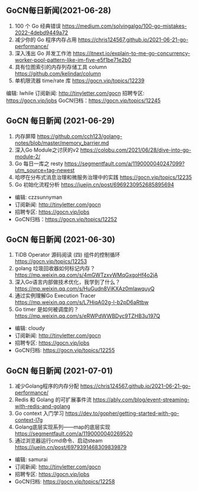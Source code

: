 
## GoCN每日新闻(2021-06-28)

1. 100 个 Go 经典错误 https://medium.com/solvingalgo/100-go-mistakes-2022-4debd9449a72
2. 减少你的 Go 程序内存占用 https://chris124567.github.io/2021-06-21-go-performance/
3. 深入浅出 Go 并发工作池 https://itnext.io/explain-to-me-go-concurrency-worker-pool-pattern-like-im-five-e5f1be71e2b0
4. 具有位图索引的内存列存储工具 column https://github.com/kelindar/column
5. 单机限流器 time/rate 库 https://gocn.vip/topics/12239

编辑: lwhile
订阅新闻: http://tinyletter.com/gocn
招聘专区: https://gocn.vip/jobs
GoCN归档：https://gocn.vip/topics/12245

## GoCN 每日新闻 (2021-06-29)
1. 内存屏障  https://github.com/cch123/golang-notes/blob/master/memory_barrier.md
2. 深入Go Module之讨厌的v2  https://colobu.com/2021/06/28/dive-into-go-module-2/
3. Go 每日一库之 resty  https://segmentfault.com/a/1190000040247099?utm_source=tag-newest
4. 哈啰在分布式消息治理和微服务治理中的实践  https://gocn.vip/topics/12235
5. Go 初始化流程分析  https://juejin.cn/post/6969230952685895694

- 编辑: czzsunnyman
- 订阅新闻: http://tinyletter.com/gocn
- 招聘专区: https://gocn.vip/jobs
- GoCN归档：https://gocn.vip/topics/12252


## GoCN 每日新闻 (2021-06-30)
1. TiDB Operator 源码阅读 (四) 组件的控制循环 https://gocn.vip/topics/12253
2. golang 垃圾回收器如何标记内存？ https://mp.weixin.qq.com/s/4mGWTzxvWMqGxgoHf4o2jA
3. 深入Go语言内部做技术优化，我学到了什么？https://mp.weixin.qq.com/s/HuGudn8ViKXAz0mIawquyQ
4. 通过实例理解Go Execution Tracer https://mp.weixin.qq.com/s/L7HiqA02g-l-b2pD6aRtbw
5. Go timer 是如何被调度的？https://mp.weixin.qq.com/s/eRWPdWWBDyc9TZHB3u197Q

- 编辑: cloudy
- 订阅新闻: http://tinyletter.com/gocn
- 招聘专区: https://gocn.vip/jobs
- GoCN归档: https://gocn.vip/topics/12255

## GoCN 每日新闻 (2021-07-01)

1. 减少Golang程序的内存分配 https://chris124567.github.io/2021-06-21-go-performance/
2. Redis 和 Golang 的可扩展事件流 https://ably.com/blog/event-streaming-with-redis-and-golang
3. Go context 入门学习 https://dev.to/gopher/getting-started-with-go-context-l7g
4. Golang底层实现系列——map的底层实现 https://segmentfault.com/a/1190000040269520
5. 通过浏览器运行cmd命令、启动steam https://juejin.cn/post/6979391468309839879

- 编辑: samurai
- 订阅新闻: http://tinyletter.com/gocn
- 招聘专区: https://gocn.vip/jobs
- GoCN归档: https://gocn.vip/topics/12258
